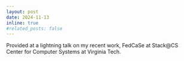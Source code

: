```yaml
---
layout: post
date: 2024-11-13 
inline: true
#related_posts: false
---
```


Provided at a lightning talk on my recent work, FedCaSe at Stack@CS Center for Computer Systems at Virginia Tech. 